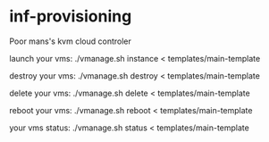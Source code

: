 inf-provisioning
================

Poor mans's kvm cloud controler

launch your vms:
./vmanage.sh instance < templates/main-template

destroy your vms:
./vmanage.sh destroy < templates/main-template

delete your vms:
./vmanage.sh delete < templates/main-template

reboot your vms:
./vmanage.sh reboot < templates/main-template

your vms status:
./vmanage.sh status < templates/main-template
